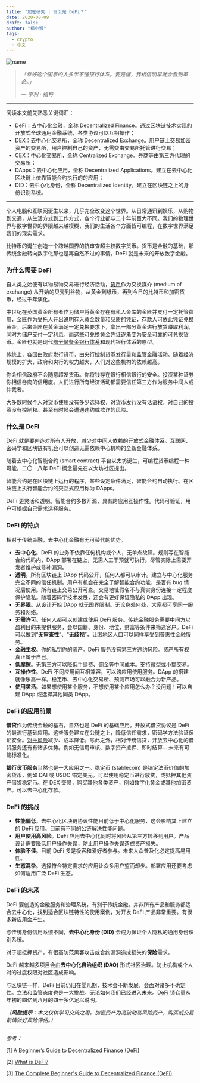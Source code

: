 ```yaml
---
title: "加密研究 | 什么是 DeFi？"
date: 2020-08-09
draft: false
author: "楊小猴"
tags:
  - crypto
  - 中文
---
```


![name](/inserted-images/DeFi.jpg) 



> *「幸好这个国家的人多半不懂银行体系。要是懂，我相信明早就会看到革命。」*
>
> *— 亨利 · 福特*

------



阅读本文前先熟悉关键词汇：

* DeFi：去中心化金融，全称 Decentralized Finance。通过区块链技术实现的开放式全球通用金融系统，各类协议可以互相操作；
* DEX：去中心化交易所，全称 Decentralized Exchange。用户链上交易加密资产的交易所，用户控制自己的资产，无需交由交易所托管进行交易；
* CEX：中心化交易所，全称 Centralized Exchange。券商等由第三方代理的交易所；
* DApps：去中心化应用，全称 Decentralized Applications。建立在去中心化区块链上依靠智能合约执行的的应用；
* DID：去中心化身份，全称 Decentralized Identity。建立在区块链之上的身份识别系统。

-----------------------------------------------



个人电脑和互联网诞生以来，几乎完全改变这个世界。从日常通讯到娱乐，从购物到交通，从生活方式到工作方式，各个行业都与二十年前巨大不同。我们的物理世界与数字世界的界限越来越模糊，我们的生活各个方面皆可编程，在数字世界满足我们的现实需求。

比特币的诞生创造一个跨越国界的抗审查超主权数字货币。货币是金融的基础，那传统金融转向数字化那也是再自然不过的事情。DeFi 就是未来的开放数字金融。

### 为什么需要 DeFi

自人类之始便有以物易物交易进行经济活动，[货币](https://en.wikipedia.org/wiki/Money)作为交换媒介 (medium of exchange) 从开始的贝壳到谷物，从黄金到纸币，再到今日的比特币和加密货币，经过千年演化。

中世纪在英国黄金所有者作为储户将黄金存在有私人金库的金匠并支付一定托管费用，金匠作为受托人开出说明存入黄金数量和品质的凭证，存款人可依此凭证兑换黄金。后来金匠在黄金满足一定兑换要求下，拿出一部分黄金进行放贷赚取利润，同时为储户支付一定利息。而这些可兑换黄金凭证逐渐变为安全可靠的可兑换货币。金匠也就是现代[部分储备金银行体系](https://en.wikipedia.org/wiki/Fractional-reserve_banking)和现代银行体系的原型。

传统上，各国由政府发行货币，由央行控制货币发行量和监管金融活动。随着经济规模的扩大，政府和央行的权力越大，人们对这些机构的依赖越高。

你会相信政府不会随意超发货币。你将钱存在银行相信银行的安全。投资某种证券你相信券商的信用度。人们进行所有经济活动都需要信任第三方作为服务中间人或仲裁者。

大多数时候个人对货币使用没有多少选择权，对货币发行没有话语权，对自己的投资没有控制权。甚至有时候会遭遇违约或欺诈的风险。

### 什么是 DeFi

DeFi 就是要创造对所有人开放，减少对中间人依赖的开放式金融体系。互联网、密码学和区块链有机会可以创造无需依赖中心机构的全新金融体系。

随着去中心化智能合约 (smart contract) 平台以太坊诞生，可编程货币编程一种可能，二〇一八年 DeFi 概念最先在以太坊社区提出。

智能合约是在区块链上运行的程序，某些设定条件满足，智能合约自动执行。在区块链上执行智能合约的交互式应用称为 DApps。

DeFi 更灵活和透明。智能合约多数开源，具有跨应用互操作性。代码可验证，用户可根据自己需求选择服务。

### DeFi 的特点

相对于传统金融，去中心化金融有无可替代的优势。

* **去中心化**。DeFi 的业务不依靠任何机构或个人，无单点故障。规则写在智能合约代码内，DApp 部署在链上，无需人工干预就可执行。尽管实际上需要开发者维护或修补漏洞。
* **透明**。所有区块链上 DApp 代码公开，任何人都可以审计。建立与中心化服务完全不同的信任机制。用户有机会在完全了解智能合约功能、是否有 bug 情况后使用。所有链上交易公开可查。交易地址假名不与真实身份连接一定程度保护隐私。随着密码学技术发展，还会有更好保证隐私的 DApp 出现。
* **无界限**。从设计开始 DApp 就无国界限制。无论身处何处，大家都可享同一服务和网络。
* **无需许可**。任何人都可以创建或使用 DeFi 服务。传统金融服务需要中间方以盈利目的来提供服务，会以国籍、身份、地位、财富等条件来筛选客户。DeFi 可以做到“**无审查性**”、“**无歧视**”，让困地区人口可以同样享受到普惠性金融服务。
* **金融主权**。你的私钥你的资产。DeFi 服务没有第三方违约风险。资产所有权真正属于自己。
* **低摩擦**。无第三方可以降低手续费、佣金等中间成本。支持微型或小额交易。
* **互操作性**。DeFi 不同应用间互相兼容，可以跨应用使用服务。DApp 的搭建就像乐高一样。稳定币、去中心化交易所、预测市场可以融合为新产品。
* **使用灵活**。如果想使用某个服务，不想使用某个应用怎么办？没问题！可以自建 DApp 或选择其他同类 DApp。

### DeFi 的应用前景

**借贷**作为传统金融的基石，自然也是 DeFi 的基础应用。开放式借贷协议是 DeFi 的最流行基础应用。这些服务建立在公链之上，降低信任需求，密码学方法验证保证安全。[对手风险](https://www.investopedia.com/terms/c/counterpartyrisk.asp)减少、成本降低。除此之外，相对传统信贷，开放去中心化的借贷服务还有有诸多优势。例如无信用审核、数字资产抵押、即时结算… 未来有可能标准化。

**银行货币服务**当然也是一大应用之一。稳定币 (stablecoin) 是锚定法币价值的加密货币，例如 DAI 或 USDC 锚定美元。可以使用稳定币进行放贷，或抵押其他资产借贷稳定币。在 DEX 交易，购买其他各类资产，例如数字化黄金或其他加密资产。可以去中心化存款。

### DeFi 的挑战

* **性能偏低**。去中心化区块链协议性能目前低于中心化服务，这会影响其上建立的 DeFi 应用。目前有不同的公链解决性能问题。
* **用户使用高风险**。DeFi 应用去中心化同时将风险从第三方转移到用户。产品设计需要降低用户操作失误，防止用户操作失误造成资产损失。
* **体验不佳**。目前 DeFi 多是极客和爱好者参与。未来大众普及化必定提高易用性。
* **生态混杂**。选择符合特定需求的应用让众多用户望而却步。部署应用还要考虑如何适用广泛 DeFi 生态。

### DeFi 的未来

DeFi 要创造的金融服务和治理系统，有别于传统金融。并非所有产品和服务都适合去中心化，找到适合区块链特性的使用案例，对开发 DeFi 产品非常重要。有很多新应用会产生。

与传统身份信用系统不同，**去中心化身份 (DID)** 会成为保证个人隐私的通用身份识别系统。

对于超抵押资产，有很高防范黑客攻击或合约漏洞造成损失的**保险**需求。

DeFi 越来越多项目会由**去中心化自治组织 (DAO)** 形式社区治理。防止机构或个人对的过度权限对社区造成影响。

与区块链一样，DeFi 目前仍旧在婴儿期，技术会不断发展，会面对诸多不确定性。立法和监管态度也是一大挑战。无论如何我们已经进入未来。[DeFi 锁仓量](https://defipulse.com/)从年初的四亿到八月的四十多亿足以说明。

*（__风险提示__：本文仅供学习交流之用。加密资产为高波动高风险资产，购买或交易前请做好风险评估。）*

--------------

*参考：*

[1] [A Beginner’s Guide to Decentralized Finance (DeFi)](https://blog.coinbase.com/a-beginners-guide-to-decentralized-finance-defi-574c68ff43c4?gi=529a42d1b2a4)

[2] [What is DeFi?](https://defipulse.com/blog/what-is-defi/)

[3] [The Complete Beginner's Guide to Decentralized Finance (DeFi)](https://academy.binance.com/blockchain/the-complete-beginners-guide-to-decentralized-finance-defi)

